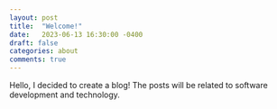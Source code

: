```yaml
---
layout: post
title:  "Welcome!"
date:   2023-06-13 16:30:00 -0400
draft: false
categories: about
comments: true
---
```


Hello, I decided to create a blog!
The posts will be related to software development and technology.
